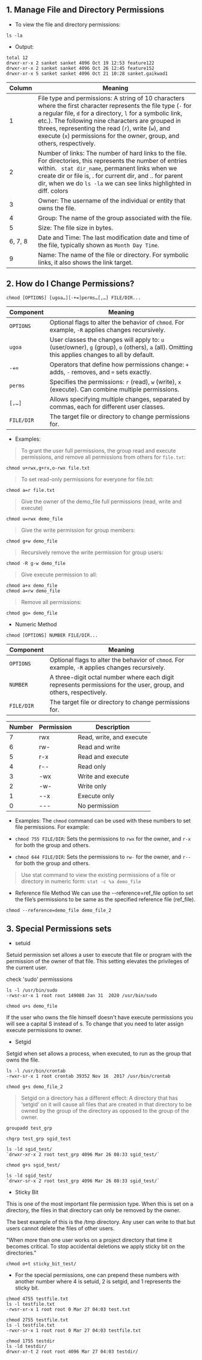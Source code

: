 ## 1. Manage File and Directory Permissions

- To view the file and directory permissions:
```
ls -la
```

- Output:
```
total 12
drwxr-xr-x 2 sanket sanket 4096 Oct 19 12:53 feature122
drwxr-xr-x 2 sanket sanket 4096 Oct 26 12:45 feature152
drwxr-xr-x 5 sanket sanket 4096 Oct 21 10:28 sanket.gaikwad1
```

| Column | Meaning |
|--------|---------|
| 1 | File type and permissions: A string of 10 characters where the first character represents the file type (`-` for a regular file, `d` for a directory, `l` for a symbolic link, etc.). The following nine characters are grouped in threes, representing the read (`r`), write (`w`), and execute (`x`) permissions for the owner, group, and others, respectively. |
| 2 | Number of links: The number of hard links to the file. For directories, this represents the number of entries within. ``` stat dir_name```, permanent links when we create dir or file is, . for current dir, and .. for parent dir, when we do ```ls -la``` we can see links highlighted in diff. colors|
| 3 | Owner: The username of the individual or entity that owns the file. |
| 4 | Group: The name of the group associated with the file. |
| 5 | Size: The file size in bytes. |
| 6, 7, 8 | Date and Time: The last modification date and time of the file, typically shown as `Month Day Time`. |
| 9 | Name: The name of the file or directory. For symbolic links, it also shows the link target. |


## 2. How do I Change Permissions?

```
chmod [OPTIONS] [ugoa…][-+=]perms…[,…] FILE/DIR...
```

| Component | Meaning |
|-----------|---------|
| `OPTIONS` | Optional flags to alter the behavior of `chmod`. For example, `-R` applies changes recursively. |
| `ugoa`    | User classes the changes will apply to: `u` (user/owner), `g` (group), `o` (others), `a` (all). Omitting this applies changes to all by default. |
| `-+=`     | Operators that define how permissions change: `+` adds, `-` removes, and `=` sets exactly. |
| `perms`   | Specifies the permissions: `r` (read), `w` (write), `x` (execute). Can combine multiple permissions. |
| `[,…]`    | Allows specifying multiple changes, separated by commas, each for different user classes. |
| `FILE/DIR`| The target file or directory to change permissions for. |


- Examples:

> To grant the user full permissions, the group read and execute permissions, and remove all permissions from others for `file.txt`:
```
chmod u+rwx,g+rx,o-rwx file.txt
```

> To set read-only permissions for everyone for file.txt:
```
chmod a=r file.txt
```

> Give the owner of the demo_file full permissions (read, write and execute)
```
chmod u=rwx demo_file
```

> Give the write permission for group members:
```
chmod g+w demo_file
```

> Recursively remove the write permission for group users:
```
chmod -R g-w demo_file
```

> Give execute permission to all:
```
chmod a+x demo_file
chmod a=rw demo_file
```

> Remove all permissions:
```
chmod go= demo_file
```

- Numeric Method
```
chmod [OPTIONS] NUMBER FILE/DIR...

```
| Component  | Meaning |
|------------|---------|
| `OPTIONS`  | Optional flags to alter the behavior of `chmod`. For example, `-R` applies changes recursively. |
| `NUMBER`   | A three-digit octal number where each digit represents permissions for the user, group, and others, respectively. |
| `FILE/DIR` | The target file or directory to change permissions for. |

| Number | Permission | Description |
|--------|------------|-------------|
| 7      | rwx        | Read, write, and execute |
| 6      | rw-        | Read and write |
| 5      | r-x        | Read and execute |
| 4      | r--        | Read only |
| 3      | -wx        | Write and execute |
| 2      | -w-        | Write only |
| 1      | --x        | Execute only |
| 0      | ---        | No permission |

- Examples:
The `chmod` command can be used with these numbers to set file permissions. For example:

- `chmod 755 FILE/DIR`: Sets the permissions to `rwx` for the owner, and `r-x` for both the group and others.
- `chmod 644 FILE/DIR`: Sets the permissions to `rw-` for the owner, and `r--` for both the group and others.

> Use stat command to view the existing permissions of a file or directory in numeric form:
```stat -c %a demo_file```

-  Reference file Method
We can use the --reference=ref_file option to set the file’s permissions to be same as the specified reference file (ref_file).
```
chmod --reference=demo_file demo_file_2
```

## 3. Special Permissions sets

- setuid

Setuid permission set allows a user to execute that file or program with the permission of the owner of that file. This setting elevates the privileges of the current user.

check 'sudo' permisssions
```
ls -l /usr/bin/sudo
-rwsr-xr-x 1 root root 149080 Jan 31  2020 /usr/bin/sudo

chmod u+s demo_file
```
If the user who owns the file himself doesn't have execute permissions you will see a capital S instead of s. To change that you need to later assign execute permissions to owner.

- Setgid

Setgid when set allows a process, when executed, to run as the group that owns the file.

```
ls -l /usr/bin/crontab
-rwxr-sr-x 1 root crontab 39352 Nov 16  2017 /usr/bin/crontab

chmod g+s demo_file_2

```
>  Setgid on a directory has a different effect:
A directory that has ‘setgid’ on it will cause all files that are created in that directory to be owned by the group of the directory as opposed to the group of the owner.

```
groupadd test_grp

chgrp test_grp sgid_test

ls -ld sgid_test/
`drwxr-xr-x 2 root test_grp 4096 Mar 26 08:33 sgid_test/`

chmod g+s sgid_test/

ls -ld sgid_test/
`drwxr-sr-x 2 root test_grp 4096 Mar 26 08:33 sgid_test/`
```

- Sticky Bit

This is one of the most important file permission type. When this is set on a directory, the files in that directory can only be removed by the owner.

The best example of this is the /tmp directory. Any user can write to that but users cannot delete the files of other users.

"When more than one user works on a project directory that time it becomes critical. To stop accidental deletions we apply sticky bit on the directories."

```
chmod o+t sticky_bit_test/
```

- For the special permissions, one can prepend these numbers with another number where 4 is setuid, 2 is setgid, and 1 represents the sticky bit.

```
chmod 4755 testfile.txt
ls -l testfile.txt
-rwsr-xr-x 1 root root 0 Mar 27 04:03 test.txt

chmod 2755 testfile.txt
ls -l testfile.txt
-rwxr-sr-x 1 root root 0 Mar 27 04:03 testfile.txt

chmod 1755 testdir
ls -ld testdir/
drwxr-xr-t 2 root root 4096 Mar 27 04:03 testdir/
```
